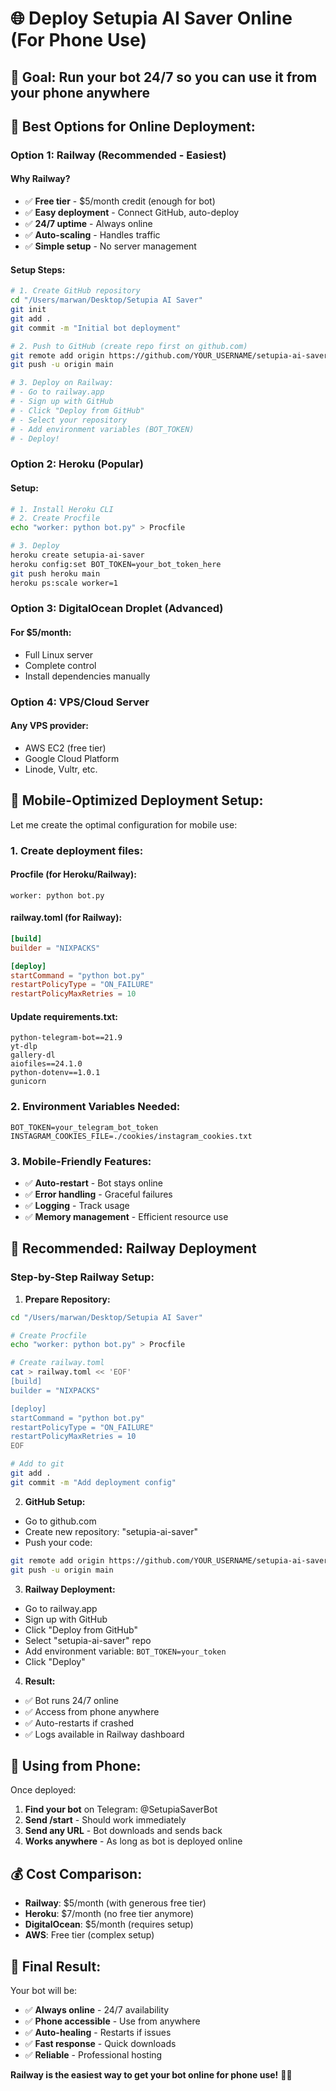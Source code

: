 # 🌐 Deploy Setupia AI Saver Online (For Phone Use)

## 🎯 **Goal:** Run your bot 24/7 so you can use it from your phone anywhere

## 🚀 **Best Options for Online Deployment:**

### **Option 1: Railway (Recommended - Easiest)**

#### **Why Railway?**
- ✅ **Free tier** - $5/month credit (enough for bot)
- ✅ **Easy deployment** - Connect GitHub, auto-deploy
- ✅ **24/7 uptime** - Always online
- ✅ **Auto-scaling** - Handles traffic
- ✅ **Simple setup** - No server management

#### **Setup Steps:**
```bash
# 1. Create GitHub repository
cd "/Users/marwan/Desktop/Setupia AI Saver"
git init
git add .
git commit -m "Initial bot deployment"

# 2. Push to GitHub (create repo first on github.com)
git remote add origin https://github.com/YOUR_USERNAME/setupia-ai-saver
git push -u origin main

# 3. Deploy on Railway:
# - Go to railway.app
# - Sign up with GitHub
# - Click "Deploy from GitHub"
# - Select your repository
# - Add environment variables (BOT_TOKEN)
# - Deploy!
```

### **Option 2: Heroku (Popular)**

#### **Setup:**
```bash
# 1. Install Heroku CLI
# 2. Create Procfile
echo "worker: python bot.py" > Procfile

# 3. Deploy
heroku create setupia-ai-saver
heroku config:set BOT_TOKEN=your_bot_token_here
git push heroku main
heroku ps:scale worker=1
```

### **Option 3: DigitalOcean Droplet (Advanced)**

#### **For $5/month:**
- Full Linux server
- Complete control
- Install dependencies manually

### **Option 4: VPS/Cloud Server**

#### **Any VPS provider:**
- AWS EC2 (free tier)
- Google Cloud Platform
- Linode, Vultr, etc.

## 📱 **Mobile-Optimized Deployment Setup:**

Let me create the optimal configuration for mobile use:

### **1. Create deployment files:**

#### **Procfile** (for Heroku/Railway):
```
worker: python bot.py
```

#### **railway.toml** (for Railway):
```toml
[build]
builder = "NIXPACKS"

[deploy]
startCommand = "python bot.py"
restartPolicyType = "ON_FAILURE"
restartPolicyMaxRetries = 10
```

#### **Update requirements.txt:**
```
python-telegram-bot==21.9
yt-dlp
gallery-dl
aiofiles==24.1.0
python-dotenv==1.0.1
gunicorn
```

### **2. Environment Variables Needed:**
```
BOT_TOKEN=your_telegram_bot_token
INSTAGRAM_COOKIES_FILE=./cookies/instagram_cookies.txt
```

### **3. Mobile-Friendly Features:**
- ✅ **Auto-restart** - Bot stays online
- ✅ **Error handling** - Graceful failures
- ✅ **Logging** - Track usage
- ✅ **Memory management** - Efficient resource use

## 🎯 **Recommended: Railway Deployment**

### **Step-by-Step Railway Setup:**

1. **Prepare Repository:**
```bash
cd "/Users/marwan/Desktop/Setupia AI Saver"

# Create Procfile
echo "worker: python bot.py" > Procfile

# Create railway.toml
cat > railway.toml << 'EOF'
[build]
builder = "NIXPACKS"

[deploy]
startCommand = "python bot.py"
restartPolicyType = "ON_FAILURE"
restartPolicyMaxRetries = 10
EOF

# Add to git
git add .
git commit -m "Add deployment config"
```

2. **GitHub Setup:**
- Go to github.com
- Create new repository: "setupia-ai-saver"
- Push your code:
```bash
git remote add origin https://github.com/YOUR_USERNAME/setupia-ai-saver
git push -u origin main
```

3. **Railway Deployment:**
- Go to railway.app
- Sign up with GitHub
- Click "Deploy from GitHub"
- Select "setupia-ai-saver" repo
- Add environment variable: `BOT_TOKEN=your_token`
- Click "Deploy"

4. **Result:**
- ✅ Bot runs 24/7 online
- ✅ Access from phone anywhere
- ✅ Auto-restarts if crashed
- ✅ Logs available in Railway dashboard

## 📱 **Using from Phone:**

Once deployed:
1. **Find your bot** on Telegram: @SetupiaSaverBot
2. **Send /start** - Should work immediately
3. **Send any URL** - Bot downloads and sends back
4. **Works anywhere** - As long as bot is deployed online

## 💰 **Cost Comparison:**

- **Railway**: $5/month (with generous free tier)
- **Heroku**: $7/month (no free tier anymore)
- **DigitalOcean**: $5/month (requires setup)
- **AWS**: Free tier (complex setup)

## 🎉 **Final Result:**

Your bot will be:
- ✅ **Always online** - 24/7 availability
- ✅ **Phone accessible** - Use from anywhere
- ✅ **Auto-healing** - Restarts if issues
- ✅ **Fast response** - Quick downloads
- ✅ **Reliable** - Professional hosting

**Railway is the easiest way to get your bot online for phone use!** 🚀📱
